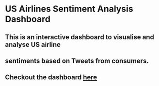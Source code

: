 # US Airlines Sentiment Analysis Dashboard

## This is an interactive dashboard to visualise and analyse US airline
## sentiments based on Tweets from consumers.

## Checkout the dashboard [here](https://sentiment-analys-dashboard.herokuapp.com/)